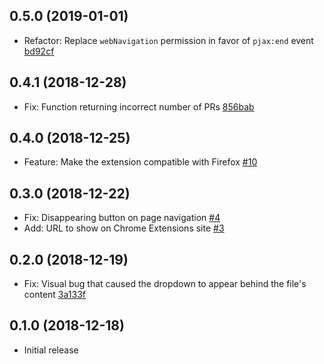 ## 0.5.0 (2019-01-01)

* Refactor: Replace `webNavigation` permission in favor of `pjax:end` event [bd92cf](https://github.com/dzhavat/potential-changes-for-github/commit/bd92cf54b797da06a4c03b6414460eb0693d2799)

## 0.4.1 (2018-12-28)

* Fix: Function returning incorrect number of PRs [856bab](https://github.com/dzhavat/potential-changes-for-github/commit/856bab3ab60b9b71c887ec59e8f862b0473566a9)

## 0.4.0 (2018-12-25)

* Feature: Make the extension compatible with Firefox [#10](https://github.com/dzhavat/potential-changes-for-github/pull/10)

## 0.3.0 (2018-12-22)

* Fix: Disappearing button on page navigation [#4](https://github.com/dzhavat/potential-changes-for-github/pull/4)
* Add: URL to show on Chrome Extensions site [#3](https://github.com/dzhavat/potential-changes-for-github/pull/3)

## 0.2.0 (2018-12-19)

* Fix: Visual bug that caused the dropdown to appear behind the file's content [3a133f](https://github.com/dzhavat/potential-changes-for-github/commit/3a133f4f9fc58c217330466444c0a5da1759e1e5)

## 0.1.0 (2018-12-18)

* Initial release
